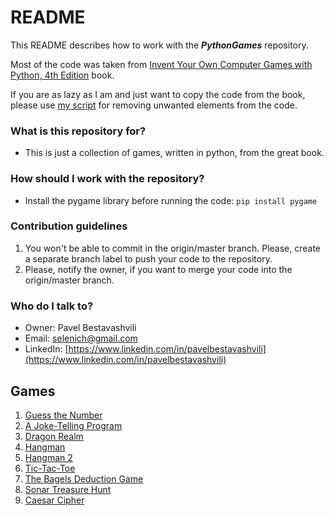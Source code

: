# README #

This README describes how to work with the ***PythonGames*** repository.  

Most of the code was taken from [Invent Your Own Computer Games with Python, 4th Edition](https://inventwithpython.com/invent4thed/) book.

If you are as lazy as I am and just want to copy the code from the book, please use [my script](https://github.com/Selenidze/PythonGames/blob/main/remove_unwanted/remove_unwanted.py) for removing unwanted elements from the code.

### What is this repository for? ###

- This is just a collection of games, written in python, from the great book.

### How should I work with the repository? ###

- Install the pygame library before running the code: `pip install pygame`
	
### Contribution guidelines ###

1. You won't be able to commit in the origin/master branch. Please, create a separate branch label to push your code to the repository.
2. Please, notify the owner, if you want to merge your code into the origin/master branch. 

### Who do I talk to? ###

* Owner: Pavel Bestavashvili 
* Email: selenich@gmail.com
* LinkedIn: [https://www.linkedin.com/in/pavelbestavashvili](https://www.linkedin.com/in/pavelbestavashvili)

## Games ##
1. [Guess the Number](https://github.com/Selenidze/PythonGames/blob/main/guess/guess.py)
2. [A Joke-Telling Program](https://github.com/Selenidze/PythonGames/blob/main/jokes/jokes.py)
3. [Dragon Realm](https://github.com/Selenidze/PythonGames/blob/main/dragon/dragon.py)
4. [Hangman](https://github.com/Selenidze/PythonGames/blob/main/hangman/hangman.py)
4. [Hangman 2](https://github.com/Selenidze/PythonGames/blob/main/hangman/hangman2.py)
5. [Tic-Tac-Toe](https://github.com/Selenidze/PythonGames/blob/main/tictactoe/tictactoe.py)
6. [The Bagels Deduction Game](https://github.com/Selenidze/PythonGames/blob/main/bagels/bagels.py)
7. [Sonar Treasure Hunt](https://github.com/Selenidze/PythonGames/blob/main/sonar/sonar.py)
8. [Caesar Cipher](https://github.com/Selenidze/PythonGames/blob/main/cipher/cipher.py)